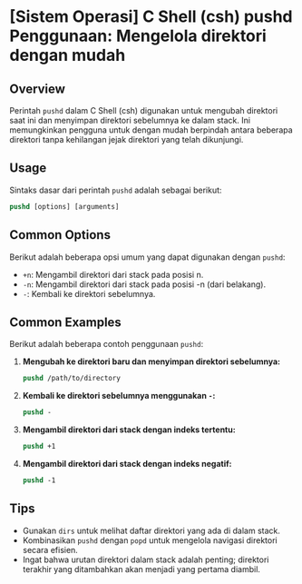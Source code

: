 # [Sistem Operasi] C Shell (csh) pushd Penggunaan: Mengelola direktori dengan mudah

## Overview
Perintah `pushd` dalam C Shell (csh) digunakan untuk mengubah direktori saat ini dan menyimpan direktori sebelumnya ke dalam stack. Ini memungkinkan pengguna untuk dengan mudah berpindah antara beberapa direktori tanpa kehilangan jejak direktori yang telah dikunjungi.

## Usage
Sintaks dasar dari perintah `pushd` adalah sebagai berikut:

```csh
pushd [options] [arguments]
```

## Common Options
Berikut adalah beberapa opsi umum yang dapat digunakan dengan `pushd`:

- `+n`: Mengambil direktori dari stack pada posisi n.
- `-n`: Mengambil direktori dari stack pada posisi -n (dari belakang).
- `-`: Kembali ke direktori sebelumnya.

## Common Examples
Berikut adalah beberapa contoh penggunaan `pushd`:

1. **Mengubah ke direktori baru dan menyimpan direktori sebelumnya:**
   ```csh
   pushd /path/to/directory
   ```

2. **Kembali ke direktori sebelumnya menggunakan `-`:**
   ```csh
   pushd -
   ```

3. **Mengambil direktori dari stack dengan indeks tertentu:**
   ```csh
   pushd +1
   ```

4. **Mengambil direktori dari stack dengan indeks negatif:**
   ```csh
   pushd -1
   ```

## Tips
- Gunakan `dirs` untuk melihat daftar direktori yang ada di dalam stack.
- Kombinasikan `pushd` dengan `popd` untuk mengelola navigasi direktori secara efisien.
- Ingat bahwa urutan direktori dalam stack adalah penting; direktori terakhir yang ditambahkan akan menjadi yang pertama diambil.